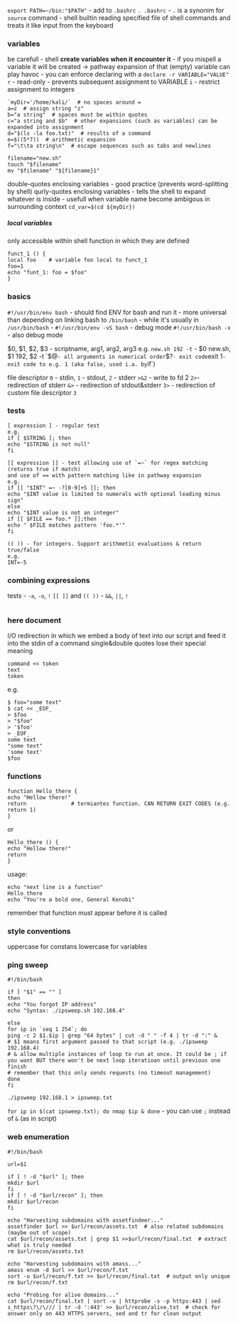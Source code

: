 `export PATH=~/bin:"$PATH"` - add to `.bashrc`
`. .bashrc` - `.` is a synonim for `source` command - shell builtin reading specified file of shell commands and treats it like input from the keyboard


### variables
be carefull - shell **create variables when it encounter it**
	- if you mispell a variable it will be created -> pathway expansion of that (empty) variable can play havoc
	- you can enforce declaring with a `declare -r VARIABLE="VALUE"`
	  `r` - read-only - prevents subsequent assignment to VARIABLE
	  `i` - restrict assignment to integers

```
`myDir='/home/kali/`  # no spaces around =
a=z  # assign string "z"
b="a string"  # spaces must be within quotes
c="a string and $b"  # other expansions (such as variables) can be expanded into assignment
d="$(ls -la foo.txt)"  # results of a command
e=$((5*7))  # arithmetic expansion
f="\t\ta string\n"  # escape sequences such as tabs and newlines
```

```
filename="new.sh"
touch "$filename"
mv "$filename" "${filename}1"
```
double-quotes enclosing variables - good practice (prevents word-splitting by shell)
qurly-quotes enclosing variables - tells the shell to expand whatever is inside - usefull when variable name become ambigous in surrounding context
	`cd_var=$(cd ${myDir})`

##### local variables
only accessible within shell function in which they are defined
```
funct_1 () {
local foo    # variable foo local to funct_1
foo=1
echo "funt_1: foo = $foo"
}
```

### basics
`#!/usr/bin/env bash` - should find ENV for bash and run it
	- more universal than depending on linking bash to `/bin/bash` - while it's usually in `/usr/bin/bash`
	- `#!/usr/bin/env -vS bash` - debug mode
	  `#!/usr/bin/bash -x` - also debug mode

$0, $1, $2, $3 - scriptname, arg1, arg2, arg3
	e.g. `new.sh 192 -t`  - $0 new.sh, $1 192, $2 -t
	`$@` - all arguments in numerical order
	`$?` - exit code
`exit 1` - exit code to e.g. 1 (aka false, used i.a. by `if`)

file descriptor `0` - stdin, `1` - stdout, `2` - stderr
`>&2` - write to fd 2
`2>`- redirection of stderr
`&>` - redirection of stdout&stderr
`3>` - redirection of custom file descriptor `3`


### tests
```
[ expression ] - regular test
e.g.
if [ $STRING ]; then
echo "$STRING is not null"
fi

[[ expression ]] - test allowing use of `=~` for regex matching
(returns true if match)
and use of == with pattern matching like in pathway expansion
e.g.
if [[ "$INT" =~ -?[0-9]+S ]]; then
echo "$INT value is limited to numerals with optional leading minus sign"
else
echo "$INT value is not an integer"
if [[ $FILE == foo.* ]];then
echo " $FILE matches pattern 'foo.*'"
fi

(( )) - for integers. Support arithmetic evaluations & return true/false
e.g.
INT=-5
```

### combining expressions
tests - `-a`, `-o`, `!`
`[[ ]]` and `(( ))` - `&&`, `||`, `!`

```

```

### here document 
I/O redirection in which we embed a body of text into our script and feed it into the stdin of a command
single&double quotes lose their special meaning
```
command << token
text
token
```

e.g.
```
$ foo="some text"
$ cat << _EOF_
> $foo
> "$foo"
> '$foo'
> _EOF_
some text
"some text"
'some text'
$foo
```

### functions
```
function Hello_there {
echo "Hellow there!"
return              # termiantes function. CAN RETURN EXIT CODES (e.g. return 1)
}
```
or
```
Hello_there () {
echo "Hellow there!"
return
}
```

usage:
```
echo "next line is a function"
Hello_there
echo "You're a bold one, General Kenobi"
```
remember that function must appear before it is called


### style conventions

uppercase for constans
lowercase for variables


### ping sweep

```shell
#!/bin/bash

if [ "$1" == "" ]
then
echo "You forgot IP address"
echo "Syntax: ./ipsweep.sh 192.168.4"

else
for ip in `seq 1 254`; do
ping -c 2 $1.$ip | grep "64 bytes" | cut -d " " -f 4 | tr -d ":" & 
# $1 means first argument passed to that script (e.g. ./ipsweep 192.168.4)
# & allow multiple instances of loop to run at once. It could be ; if you want BUT there won't be next loop iteratioan until previous one finish
# remember that this only sends requests (no timeout management)
done
fi
```

`./ipsweep 192.168.1 > ipsweep.txt`

`for ip in $(cat ipsweep.txt); do nmap $ip & done` - you can use `;` instead of `&` (as in script)


### web enumeration

```shell
#!/bin/bash

url=$1

if [ ! -d "$url" ]; then
mkdir $url
fi
if [ ! -d "$url/recon" ]; then
mkdir $url/recon
fi

echo "Harvesting subdomains with assetfindeer..."
assetfinder $url >> $url/recon/assets.txt  # also related subdomains (maybe out of scope)
cat $url/recon/assets.txt | grep $1 >>$url/recon/final.txt  # extract what is truly needed
rm $url/recon/assets.txt

echo "Harvesting subdomains with amass..."
amass enum -d $url >> $url/recon/f.txt
sort -u $url/recon/f.txt >> $url/recon/final.txt  # output only unique
rm $url/recon/f.txt

echo "Probing for alive domains..."
cat $url/recon/final.txt | sort -u | httprobe -s -p https:443 | sed s_https\?\/\/// | tr -d ':443' >> $url/recon/alive.txt  # check for answer only on 443 HTTPS servers, sed and tr for clean output

```